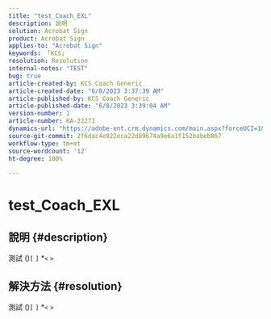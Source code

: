 ```yaml
---
title: "test_Coach_EXL"
description: 說明
solution: Acrobat Sign
product: Acrobat Sign
applies-to: "Acrobat Sign"
keywords: 「KCS」
resolution: Resolution
internal-notes: "TEST"
bug: true
article-created-by: KCS_Coach Generic
article-created-date: "6/8/2023 3:37:39 AM"
article-published-by: KCS_Coach Generic
article-published-date: "6/8/2023 3:39:04 AM"
version-number: 1
article-number: KA-22271
dynamics-url: "https://adobe-ent.crm.dynamics.com/main.aspx?forceUCI=1&pagetype=entityrecord&etn=knowledgearticle&id=a56d31cc-ad05-ee11-8f6e-6045bd0065b6"
source-git-commit: 2f6dac4e922eca22d89674a9e6a1f152babeb867
workflow-type: tm+mt
source-wordcount: '12'
ht-degree: 100%

---
```


# test_Coach_EXL

## 說明 {#description}

測試 ()`[` `]` \*`<` `>`

## 解決方法 {#resolution}


測試 ()`[` `]` \*`<` `>`
